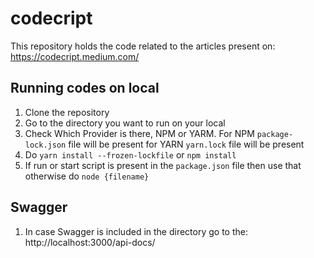 # codecript
This repository holds the code related to the articles present on: https://codecript.medium.com/

## Running codes on local
1. Clone the repository
2. Go to the directory you want to run on your local
4. Check Which Provider is there, NPM or YARM. For NPM `package-lock.json` file will be present for YARN `yarn.lock` file will be present
5. Do `yarn install --frozen-lockfile` or `npm install`
6. If run or start script is present in the `package.json` file then use that otherwise do `node {filename}`

## Swagger
1. In case Swagger is included in the directory go to the: http://localhost:3000/api-docs/ 
